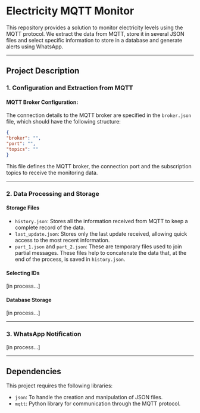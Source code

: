 # Electricity MQTT Monitor

This repository provides a solution to monitor electricity levels using the MQTT protocol. We extract the data from MQTT, store it in several JSON files and select specific information to store in a database and generate alerts using WhatsApp.

---

## Project Description

### 1. Configuration and Extraction from MQTT

#### MQTT Broker Configuration:

The connection details to the MQTT broker are specified in the `broker.json` file, which should have the following structure:

```json
{
"broker": "",
"port": "",
"topics": ""
}
```
This file defines the MQTT broker, the connection port and the subscription topics to receive the monitoring data.

---

### 2. Data Processing and Storage

#### Storage Files

- ``history.json``: Stores all the information received from MQTT to keep a complete record of the data.
- ``last_update.json``: Stores only the last update received, allowing quick access to the most recent information.
- ``part_1.json`` and ``part_2.json``: These are temporary files used to join partial messages. These files help to concatenate the data that, at the end of the process, is saved in ``history.json``.

#### Selecting IDs

[in process...]

#### Database Storage

[in process...]

---

### 3. WhatsApp Notification

[in process...]

---

## Dependencies

This project requires the following libraries:

- `json`: To handle the creation and manipulation of JSON files.
- `mqtt`: Python library for communication through the MQTT protocol.